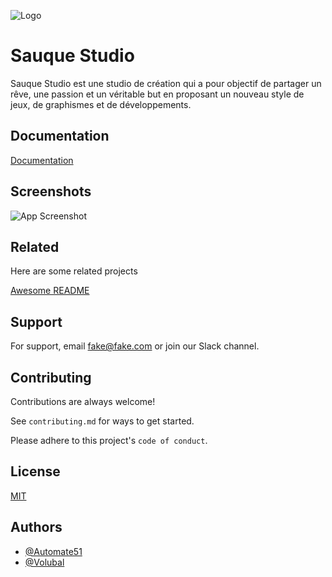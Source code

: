 
![Logo](https://www.hebergeur-image.com/upload/176.176.149.80-661ec2ab365be.png)


# Sauque Studio
Sauque Studio est une studio de création qui a pour objectif de partager un rêve, une passion et un véritable but en proposant un nouveau style de jeux, de graphismes et de développements.




## Documentation

[Documentation](https://linktodocumentation)


## Screenshots

![App Screenshot](https://via.placeholder.com/468x300?text=App+Screenshot+Here)


## Related

Here are some related projects

[Awesome README](https://github.com/matiassingers/awesome-readme)


## Support

For support, email fake@fake.com or join our Slack channel.


## Contributing

Contributions are always welcome!

See `contributing.md` for ways to get started.

Please adhere to this project's `code of conduct`.


## License

[MIT](https://choosealicense.com/licenses/mit/)


## Authors

- [@Automate51](https://www.github.com/Automate51)
- [@Volubal](https://www.github.com/Volubal)

